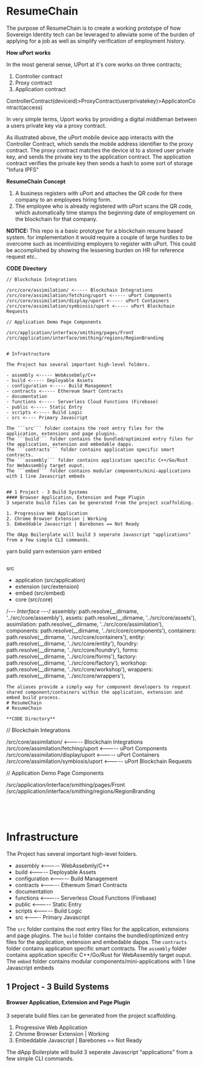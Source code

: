 # ResumeChain

The purpose of ResumeChain is to create a working prototype of how Sovereign Identity tech can be leveraged to alleviate some of the burden of applying for a job as well as simplify verification of employment history.

**How uPort works**

In the most general sense, UPort at it's core works on three contracts;
1. Controller contract
2. Proxy contract
3. Application contract

ControllerContract(deviceid)>ProxyContract(userprivatekey)>ApplicatonContract(access)


 In very simple terms, Uport works by providing a digital middleman between a users private key via a proxy contract.

As illustrated above, the uPort mobile device app interacts with the Controller Contract, which sends the mobile address identifier to the proxy contract. The proxy contract matches the device id to a stored user private key, and sends the private key to the application contract. The application contract verifies the private key then sends a hash to some sort of storage "Infura IPFS"


**ResumeChain Concept**

1. A business registers with uPort and attaches the QR code for there company to an employees hiring form.
2. The employee who is already registered with uPort scans the QR code, which automatically time stamps the beginning date of employement on the blockchain for that company.

**NOTICE:** This repo is a basic prototype for a blockchain resume based system. for implementation it would require a couple of large hurdles to be overcome such as incentivizing employers to register with uPort. This could be accomplished by showing the lessening burden on HR for reference request etc..

**CODE Directory**

```
// Blockchain Integrations

/src/core/assimilation/ <----- Blockchain Integrations
/src/core/assimilation/fetching/uport <----- uPort Components
/src/core/assimilation/display/uport <----- uPort Containers
/src/core/assimilation/symbiosis/uport <----- uPort Blockchain Requests

// Application Demo Page Components

/src/application/interface/smithing/pages/Front
/src/application/interface/smithing/regions/RegionBranding
```




```

# Infrastructure

The Project has several important high-level folders.

- assembly <----- WebAssebmly/C++
- build <----- Deployable Assets
- configuration <----- Build Management
- contracts <----- Ethereum Smart Contracts
- documentation
- functions <----- Serverless Cloud Functions (Firebase)
- public <----- Static Entry
- scripts <----- Build Logic
- src <---- Primary Javascript

The ```src``` folder contains the root entry files for the application, extensions and page plugins.
The ```build``` folder contains the bundled/optimized entry files for the application, extension and embedable dapps.
The ```contracts``` folder contains application specific smart contracts.
The ```assembly``` folder contains application specific C++/Go/Rust for WebAssembly target ouput.
The ```embed``` folder contains modular components/mini-applications with 1 line Javascript embeds


## 1 Project - 3 Build Systems
#### Browser Application, Extension and Page Plugin
3 seperate build files can be generated from the project scaffolding.

1. Progressive Web Application
2. Chrome Browser Extension | Working
3. Embeddable Javascript | Barebones == Not Ready

The dApp Boilerplate will build 3 seperate Javascript "applications" from a few simple CLI commands.

```
yarn build
yarn extension
yarn embed
```

```
src
- application (src/application)
- extension (src/extension)
- embed (src/embed)
- core (src/core)

/*--- Interface ---*/
assembly: path.resolve(__dirname, '../src/core/assembly'),
assets: path.resolve(__dirname, '../src/core/assets'),
assimilation: path.resolve(__dirname, '../src/core/assimilation'),
components: path.resolve(__dirname, '../src/core/components'),
containers: path.resolve(__dirname, '../src/core/containers'),
entity: path.resolve(__dirname, '../src/core/entity'),
foundry: path.resolve(__dirname, '../src/core/foundry'),
forms: path.resolve(__dirname, '../src/core/forms'),
factory: path.resolve(__dirname, '../src/core/factory'),
workshop: path.resolve(__dirname, '../src/core/workshop'),
wrappers: path.resolve(__dirname, '../src/core/wrappers'),
```
The aliases provide a simply way for component developers to request shared component/containers within the application, extension and embed build process.
# ResumeChain
# ResumeChain

**CODE Directory**

```
// Blockchain Integrations

/src/core/assimilation/ <----- Blockchain Integrations
/src/core/assimilation/fetching/uport <----- uPort Components
/src/core/assimilation/display/uport <----- uPort Containers
/src/core/assimilation/symbiosis/uport <----- uPort Blockchain Requests

// Application Demo Page Components

/src/application/interface/smithing/pages/Front
/src/application/interface/smithing/regions/RegionBranding
```




```

# Infrastructure

The Project has several important high-level folders.

- assembly <----- WebAssebmly/C++
- build <----- Deployable Assets
- configuration <----- Build Management
- contracts <----- Ethereum Smart Contracts
- documentation
- functions <----- Serverless Cloud Functions (Firebase)
- public <----- Static Entry
- scripts <----- Build Logic
- src <---- Primary Javascript

The ```src``` folder contains the root entry files for the application, extensions and page plugins.
The ```build``` folder contains the bundled/optimized entry files for the application, extension and embedable dapps.
The ```contracts``` folder contains application specific smart contracts.
The ```assembly``` folder contains application specific C++/Go/Rust for WebAssembly target ouput.
The ```embed``` folder contains modular components/mini-applications with 1 line Javascript embeds


## 1 Project - 3 Build Systems
#### Browser Application, Extension and Page Plugin
3 seperate build files can be generated from the project scaffolding.

1. Progressive Web Application
2. Chrome Browser Extension | Working
3. Embeddable Javascript | Barebones == Not Ready

The dApp Boilerplate will build 3 seperate Javascript "applications" from a few simple CLI commands.
